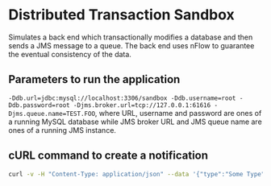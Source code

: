 # Distributed Transaction Sandbox
Simulates a back end which transactionally modifies a database and then sends a JMS message to a queue. The back end uses nFlow to guarantee the eventual consistency of the data.

## Parameters to run the application
`-Ddb.url=jdbc:mysql://localhost:3306/sandbox -Ddb.username=root -Ddb.password=root -Djms.broker.url=tcp://127.0.0.1:61616 -Djms.queue.name=TEST.FOO`, where URL, username and password are ones of a running MySQL database while JMS broker URL and JMS queue name are ones of a running JMS instance.

## cURL command to create a notification
```bash
curl -v -H "Content-Type: application/json" --data '{"type":"Some Type", "name":"Some Name"}' http://localhost:8080/notifications
```
